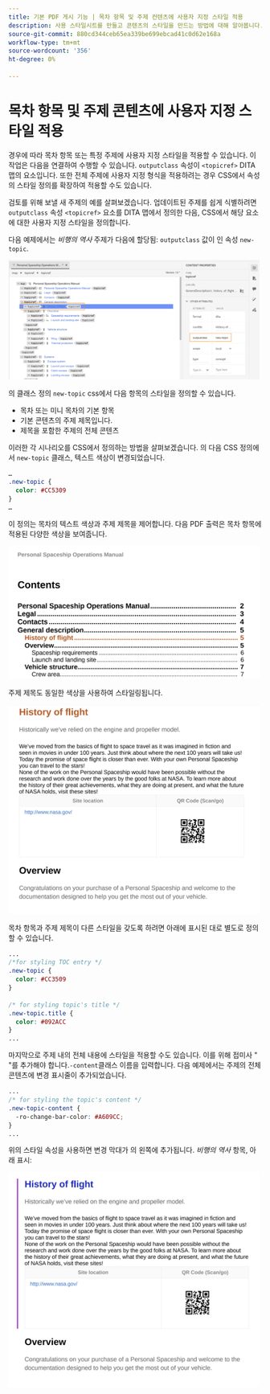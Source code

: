 ```yaml
---
title: 기본 PDF 게시 기능 | 목차 항목 및 주제 컨텐츠에 사용자 지정 스타일 적용
description: 사용 스타일시트를 만들고 콘텐츠의 스타일을 만드는 방법에 대해 알아봅니다.
source-git-commit: 880cd344ceb65ea339be699ebcad41c0d62e168a
workflow-type: tm+mt
source-wordcount: '356'
ht-degree: 0%

---
```


# 목차 항목 및 주제 콘텐츠에 사용자 지정 스타일 적용

경우에 따라 목차 항목 또는 특정 주제에 사용자 지정 스타일을 적용할 수 있습니다. 이 작업은 다음을 연결하여 수행할 수 있습니다. `outputclass` 속성이 `<topicref>` DITA 맵의 요소입니다. 또한 전체 주제에 사용자 지정 형식을 적용하려는 경우 CSS에서 속성의 스타일 정의를 확장하여 적용할 수도 있습니다.

검토를 위해 보낼 새 주제의 예를 살펴보겠습니다. 업데이트된 주제를 쉽게 식별하려면 `outputclass` 속성 `<topicref>` 요소를 DITA 맵에서 정의한 다음, CSS에서 해당 요소에 대한 사용자 지정 스타일을 정의합니다.

다음 예제에서는 *비행의 역사* 주제가 다음에 할당됨: `outputclass` 값이 인 속성 `new-topic`.

<img src="./assets/new-topic-attribute-in-map.png" width="500">

의 클래스 정의 `new-topic` css에서 다음 항목의 스타일을 정의할 수 있습니다.
* 목차 또는 미니 목차의 기본 항목
* 기본 콘텐츠의 주제 제목입니다.
* 제목을 포함한 주제의 전체 콘텐츠

이러한 각 시나리오를 CSS에서 정의하는 방법을 살펴보겠습니다. 의 다음 CSS 정의에서 `new-topic` 클래스, 텍스트 색상이 변경되었습니다.

```css
…
.new-topic {
  color: #CC5309
}
…
```

이 정의는 목차의 텍스트 색상과 주제 제목을 제어합니다. 다음 PDF 출력은 목차 항목에 적용된 다양한 색상을 보여줍니다.

<img src="./assets/pdf-output-toc-entry.jpg" width="500">

주제 제목도 동일한 색상을 사용하여 스타일링됩니다.

<img src="./assets/pdf-output-topic-title.jpg" width="500">

목차 항목과 주제 제목이 다른 스타일을 갖도록 하려면 아래에 표시된 대로 별도로 정의할 수 있습니다.

```css
...
/*for styling TOC entry */
.new-topic {
  color: #CC3509
}

/* for styling topic's title */
.new-topic.title {
  color: #092ACC
}
...
```

마지막으로 주제 내의 전체 내용에 스타일을 적용할 수도 있습니다. 이를 위해 접미사 &quot; &quot;를 추가해야 합니다.`-content`클래스 이름을 입력합니다. 다음 예제에서는 주제의 전체 콘텐츠에 변경 표시줄이 추가되었습니다.

```css
...
/* for styling the topic's content */
.new-topic-content {
  -ro-change-bar-color: #A609CC;
}
...
```

위의 스타일 속성을 사용하면 변경 막대가 의 왼쪽에 추가됩니다. *비행의 역사* 항목, 아래 표시:

<img src="./assets/pdf-output-topic-content.jpg" width="500">
